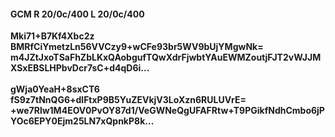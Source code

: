 #### GCM R 20/0c/400 L 20/0c/400
**Mki71+B7Kf4Xbc2z**<br/>**BMRfCiYmetzLn56VVCzy9+wCFe93br5WV9bUjYMgwNk=**<br/>**m4JZtJxoTSaFhZbLKxQAobgufTQwXdrFjwbtYAuEWMZoutjFJT2vWJJMXSxEBSLHPbvDcr7sC+d4qD6i...**<br/><br/>
**gWja0YeaH+8sxCT6**<br/>**fS9z7tNnQG6+dlFtxP9B5YuZEVkjV3LoXzn6RULUVrE=**<br/>**+we7Rlw1M4EOV0PvOY87d1/VeGWNeQgUFAFRtw+T9PGikfNdhCmbo6jPYOc6EPY0Ejm25LN7xQpnkP8k...**